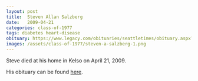 ```yaml
---
layout: post
title:  Steven Allan Salzberg
date:   2009-04-21
categories: class-of-1977
tags: diabetes heart-disease
obituary: https://www.legacy.com/obituaries/seattletimes/obituary.aspx?n=Steven-Salzberg&pid=126539658
images: /assets/class-of-1977/steven-a-salzberg-1.png
---
```

Steve died at his home in Kelso on April 21, 2009.

His obituary can be found [here](https://www.legacy.com/obituaries/seattletimes/obituary.aspx?n=Steven-Salzberg&pid=126539658).
